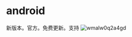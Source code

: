 # android
新版本。官方。免费更新。支持
![wmalw0q2a4gd](https://github.com/user-attachments/assets/98f17165-c8d9-4b79-84ed-2b2a0618e180)
